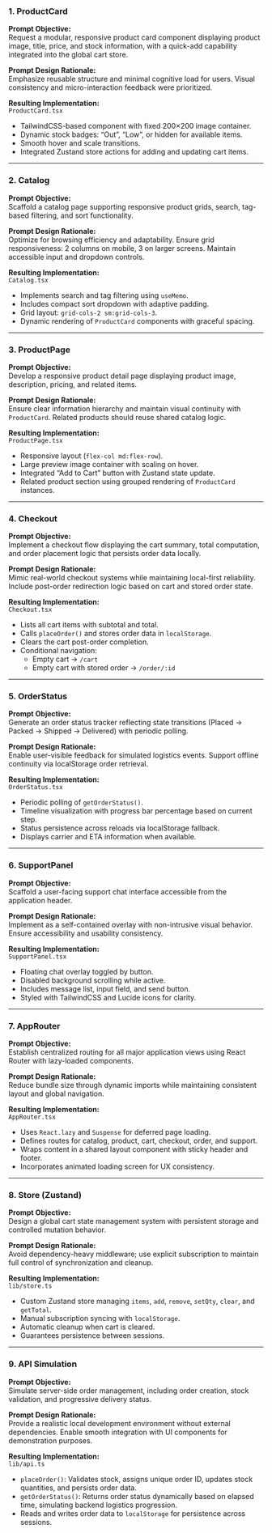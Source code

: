 ### 1. ProductCard
**Prompt Objective:**  
Request a modular, responsive product card component displaying product image, title, price, and stock information, with a quick-add capability integrated into the global cart store.

**Prompt Design Rationale:**  
Emphasize reusable structure and minimal cognitive load for users. Visual consistency and micro-interaction feedback were prioritized.

**Resulting Implementation:**  
`ProductCard.tsx`  
- TailwindCSS-based component with fixed 200×200 image container.  
- Dynamic stock badges: “Out”, “Low”, or hidden for available items.  
- Smooth hover and scale transitions.  
- Integrated Zustand store actions for adding and updating cart items.

---

### 2. Catalog
**Prompt Objective:**  
Scaffold a catalog page supporting responsive product grids, search, tag-based filtering, and sort functionality.

**Prompt Design Rationale:**  
Optimize for browsing efficiency and adaptability. Ensure grid responsiveness: 2 columns on mobile, 3 on larger screens. Maintain accessible input and dropdown controls.

**Resulting Implementation:**  
`Catalog.tsx`  
- Implements search and tag filtering using `useMemo`.  
- Includes compact sort dropdown with adaptive padding.  
- Grid layout: `grid-cols-2 sm:grid-cols-3`.  
- Dynamic rendering of `ProductCard` components with graceful spacing.

---

### 3. ProductPage
**Prompt Objective:**  
Develop a responsive product detail page displaying product image, description, pricing, and related items.

**Prompt Design Rationale:**  
Ensure clear information hierarchy and maintain visual continuity with `ProductCard`. Related products should reuse shared catalog logic.

**Resulting Implementation:**  
`ProductPage.tsx`  
- Responsive layout (`flex-col md:flex-row`).  
- Large preview image container with scaling on hover.  
- Integrated “Add to Cart” button with Zustand state update.  
- Related product section using grouped rendering of `ProductCard` instances.

---

### 4. Checkout
**Prompt Objective:**  
Implement a checkout flow displaying the cart summary, total computation, and order placement logic that persists order data locally.

**Prompt Design Rationale:**  
Mimic real-world checkout systems while maintaining local-first reliability.  
Include post-order redirection logic based on cart and stored order state.

**Resulting Implementation:**  
`Checkout.tsx`  
- Lists all cart items with subtotal and total.  
- Calls `placeOrder()` and stores order data in `localStorage`.  
- Clears the cart post-order completion.  
- Conditional navigation:
  - Empty cart → `/cart`  
  - Empty cart with stored order → `/order/:id`

---

### 5. OrderStatus
**Prompt Objective:**  
Generate an order status tracker reflecting state transitions (Placed → Packed → Shipped → Delivered) with periodic polling.

**Prompt Design Rationale:**  
Enable user-visible feedback for simulated logistics events. Support offline continuity via localStorage order retrieval.

**Resulting Implementation:**  
`OrderStatus.tsx`  
- Periodic polling of `getOrderStatus()`.  
- Timeline visualization with progress bar percentage based on current step.  
- Status persistence across reloads via localStorage fallback.  
- Displays carrier and ETA information when available.

---

### 6. SupportPanel
**Prompt Objective:**  
Scaffold a user-facing support chat interface accessible from the application header.

**Prompt Design Rationale:**  
Implement as a self-contained overlay with non-intrusive visual behavior. Ensure accessibility and usability consistency.

**Resulting Implementation:**  
`SupportPanel.tsx`  
- Floating chat overlay toggled by button.  
- Disabled background scrolling while active.  
- Includes message list, input field, and send button.  
- Styled with TailwindCSS and Lucide icons for clarity.

---

### 7. AppRouter
**Prompt Objective:**  
Establish centralized routing for all major application views using React Router with lazy-loaded components.

**Prompt Design Rationale:**  
Reduce bundle size through dynamic imports while maintaining consistent layout and global navigation.

**Resulting Implementation:**  
`AppRouter.tsx`  
- Uses `React.lazy` and `Suspense` for deferred page loading.  
- Defines routes for catalog, product, cart, checkout, order, and support.  
- Wraps content in a shared layout component with sticky header and footer.  
- Incorporates animated loading screen for UX consistency.

---

### 8. Store (Zustand)
**Prompt Objective:**  
Design a global cart state management system with persistent storage and controlled mutation behavior.

**Prompt Design Rationale:**  
Avoid dependency-heavy middleware; use explicit subscription to maintain full control of synchronization and cleanup.

**Resulting Implementation:**  
`lib/store.ts`  
- Custom Zustand store managing `items`, `add`, `remove`, `setQty`, `clear`, and `getTotal`.  
- Manual subscription syncing with `localStorage`.  
- Automatic cleanup when cart is cleared.  
- Guarantees persistence between sessions.

---

### 9. API Simulation
**Prompt Objective:**  
Simulate server-side order management, including order creation, stock validation, and progressive delivery status.

**Prompt Design Rationale:**  
Provide a realistic local development environment without external dependencies. Enable smooth integration with UI components for demonstration purposes.

**Resulting Implementation:**  
`lib/api.ts`  
- `placeOrder()`: Validates stock, assigns unique order ID, updates stock quantities, and persists order data.  
- `getOrderStatus()`: Returns order status dynamically based on elapsed time, simulating backend logistics progression.  
- Reads and writes order data to `localStorage` for persistence across sessions.
